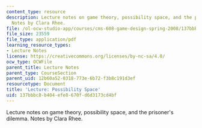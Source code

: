 ```yaml
---
content_type: resource
description: Lecture notes on game theory, possibility space, and the prisoner's dilemma.
  Notes by Clara Rhee.
file: /ol-ocw-studio-app/courses/cms-608-game-design-spring-2008/137bbbc8b404efe8670fd6d3173cd4bf_MITCMS_608s08_lec_notes21.pdf
file_size: 23559
file_type: application/pdf
learning_resource_types:
- Lecture Notes
license: https://creativecommons.org/licenses/by-nc-sa/4.0/
ocw_type: OCWFile
parent_title: Lecture Notes
parent_type: CourseSection
parent_uid: 12b60a52-0318-773e-6b72-f3b8c191d3ef
resourcetype: Document
title: 'Lecture: Possibility Space'
uid: 137bbbc8-b404-efe8-670f-d6d3173cd4bf
---
```

Lecture notes on game theory, possibility space, and the prisoner's dilemma. Notes by Clara Rhee.